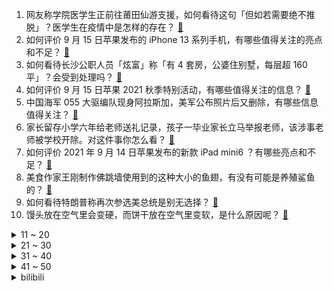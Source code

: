 1. 网友称学院医学生正前往莆田仙游支援，如何看待这句「但如若需要绝不推脱」？医学生在疫情中是怎样的存在？ [:link:](https://www.zhihu.com/question/486510054)
2. 如何评价 9 月 15 日苹果发布的 iPhone 13 系列手机，有哪些值得关注的亮点和不足？ [:link:](https://www.zhihu.com/question/486895718)
3. 如何看待长沙公职人员「炫富」称「有 4 套房，公婆住别墅，每层超 160 平」？会受到处理吗？ [:link:](https://www.zhihu.com/question/486840444)
4. 如何评价 9 月 15 日苹果 2021 秋季特别活动，有哪些值得关注的信息？ [:link:](https://www.zhihu.com/question/486888479)
5. 中国海军 055 大驱编队现身阿拉斯加，美军公布照片后又删除，有哪些信息值得关注？ [:link:](https://www.zhihu.com/question/486797502)
6. 家长留存小学六年给老师送礼记录，孩子一毕业家长立马举报老师，该涉事老师被学校开除。对这件事你怎么看？ [:link:](https://www.zhihu.com/question/422639907)
7. 如何评价 2021 年 9 月 14 日苹果发布的新款 iPad mini6 ？有哪些亮点和不足？ [:link:](https://www.zhihu.com/question/486894115)
8. 美食作家王刚制作佛跳墙使用到的这种大小的鱼翅，有没有可能是养殖鲨鱼的？ [:link:](https://www.zhihu.com/question/486304876)
9. 如何看待特朗普称再次参选美总统是别无选择？ [:link:](https://www.zhihu.com/question/486709764)
10. 馒头放在空气里会变硬，而饼干放在空气里变软，是什么原因呢？ [:link:](https://www.zhihu.com/question/486031576)
<details>
<summary>11 ~ 20</summary>

11. 《知否》大娘子是低嫁，为什么在盛家还是一点地位都没有？ [:link:](https://www.zhihu.com/question/482811827)
12. 你们后悔读博了吗? [:link:](https://www.zhihu.com/question/482665249)
13. 《水浒传》中有很多夸张的吃喝描写，个个食量惊人，作者为何要这样写？ [:link:](https://www.zhihu.com/question/475683828)
14. 苹果新品全家桶上市，哪些让你心动？十三「香」吗？ [:link:](https://www.zhihu.com/question/486838048)
15. 去大领导家，怎么谈提拔? [:link:](https://www.zhihu.com/question/479428054)
16. 如何看待外卖平台要求外卖员注册个体工商户，不注册就不让接单？ [:link:](https://www.zhihu.com/question/486027492)
17. 河北平山县领导短信回复群众「滚 」，官方回应误以为是电信诈骗，如何看待该事？事件还暴露出了哪些问题？ [:link:](https://www.zhihu.com/question/486597517)
18. 美军 30 日宣布已完成从阿富汗撤出任务，你如何评价美国这长达 20 年的阿富汗战争？ [:link:](https://www.zhihu.com/question/483680609)
19. 有没有那种虐心追妻火葬场的文？ [:link:](https://www.zhihu.com/question/462705408)
20. 有哪些非常有意境，脱去尘气的诗句？ [:link:](https://www.zhihu.com/question/480210958)
</details>
<details>
<summary>21 ~ 30</summary>

21. 一级造价师有多难考？ [:link:](https://www.zhihu.com/question/408061696)
22. 如何扩大自己的认知边界，只看书真的有吗？ [:link:](https://www.zhihu.com/question/481197994)
23. 秋天国内最适合去哪旅游？ [:link:](https://www.zhihu.com/question/485070138)
24. 碎片化时代，有哪些高效的学习方法？ [:link:](https://www.zhihu.com/question/301990435)
25. 同样讲小孩，为什么英国《哈利波特》可以风靡世界，而中国《哪吒》只能供国人自嗨？ [:link:](https://www.zhihu.com/question/483204852)
26. 雅思考了很多次是什么体验？ [:link:](https://www.zhihu.com/question/52668748)
27. 武汉枪杀律师凶手身份曝光「曾是多家企业的老板」，所持枪支是一把自制土铳，他将承担哪些法律责任？ [:link:](https://www.zhihu.com/question/486774706)
28. 为什么王者荣耀小学生禁赛后我就一直连跪？ [:link:](https://www.zhihu.com/question/485393907)
29. 「灿都」基本不登陆上海，为什么魔都遇到台风总有「结界」？ [:link:](https://www.zhihu.com/question/486724318)
30. 如何看待重庆一居民楼上飞下棒球棒砸中孕妇却无人承认，孕妇应如何进行维权？责任应如何划分？ [:link:](https://www.zhihu.com/question/486467424)
</details>
<details>
<summary>31 ~ 40</summary>

31. 福建累计报告本土阳性感染者 139 例，其中确诊病例 120 例，本次疫情发展态势如何？ [:link:](https://www.zhihu.com/question/486806163)
32. 未来 10 年，特斯拉 (Tesla Motors) 将对宝马、奔驰、奥迪几个汽车品牌产生什么冲击？ [:link:](https://www.zhihu.com/question/22589402)
33. 如何看待樊振东呼吁球迷保持分寸感，不希望被跟拍？为什么球迷追星方式逐渐「饭圈化」？ [:link:](https://www.zhihu.com/question/486721994)
34. 如何看待应届生一口气拿到 8 个offer，称「除了头部大厂，其他 offer 都是来凑数的」？ [:link:](https://www.zhihu.com/question/485754716)
35. 如何看待男子三次找同事借钱共 2.4 万， 事后只还六千且拒不还完？你碰到过欠钱不还的事吗？如何解决？ [:link:](https://www.zhihu.com/question/486506303)
36. 《鬼灭之刃》炭治郎活不过 25 岁还和香奈乎结婚生子是不是很自私？ [:link:](https://www.zhihu.com/question/441946476)
37. iPhone 11 用户换 iPhone 13，划得来吗？ [:link:](https://www.zhihu.com/question/485577649)
38. 刹车失灵后，撞墙和撞树哪个比较安全？ [:link:](https://www.zhihu.com/question/464289197)
39. 为什么很多人说《斗罗大陆》有前世记忆和技艺的唐三，是对整个世界不公的开挂？ [:link:](https://www.zhihu.com/question/481678455)
40. 如果给你 1 亿，但要在只有你一个人的图书馆里呆上 1 年，你愿意吗？ [:link:](https://www.zhihu.com/question/486589089)
</details>
<details>
<summary>41 ~ 50</summary>

41. 如何看待华为轮值董事长称「6G 将在 2030 年左右投向市场」？你看好 6G 吗？ [:link:](https://www.zhihu.com/question/486202450)
42. RNG对于广大玩家或是LPL赛区意味着什么? [:link:](https://www.zhihu.com/question/486503005)
43. 什么时候，突然发现自己的女朋友有点傻？ [:link:](https://www.zhihu.com/question/37050565)
44. 把“让军人成为全社会尊崇的职业”落到实处，你有什么建议？ [:link:](https://www.zhihu.com/question/447582569)
45. 有没有一针见血很飒的文案推荐？ [:link:](https://www.zhihu.com/question/481471072)
46. 上了大学之后，你明白了什么? [:link:](https://www.zhihu.com/question/341919197)
47. 如何评价温子仁执导的恐怖电影《致命感应》？ [:link:](https://www.zhihu.com/question/483924502)
48. 22 考研大纲发布，有哪些变化？如何解读？对各科复习有什么影响？ [:link:](https://www.zhihu.com/question/486715168)
49. 怎样解决英语的连读吞音等问题？ [:link:](https://www.zhihu.com/question/35857073)
50. 适合学生的平价泥膜有哪些？ [:link:](https://www.zhihu.com/question/477938937)
</details><details>
<summary>bilibili</summary>

1. 《丑到不想起标题》 [:link:](//www.bilibili.com/video/BV12v411w7ZQ)
2. （这也能解说？！）史上最燃的弹珠大赛【第六弹】激烈缠斗！热血厮杀！重回巅峰？！ [:link:](//www.bilibili.com/video/BV1Wv411w7fA)
3. 告诉男朋友，我全身都是假的…会发生什么？ [:link:](//www.bilibili.com/video/BV13Q4y1r7Z5)
4. 史上最离谱随机挑战！居然随机到去小潮院长蹭饭...【第三期】 [:link:](//www.bilibili.com/video/BV1q34y1Q7Pu)
5. 花了20000元就做了这个，你说值不值？ [:link:](//www.bilibili.com/video/BV1sb4y127z9)
6. 社 交 废 物 2 [:link:](//www.bilibili.com/video/BV1sv411w73P)
7. 【李玉刚自投稿】《赤伶》2021交响乐版官方MV发布～ [:link:](//www.bilibili.com/video/BV17Q4y1y7kt)
8. 印度人均偷电？我国逆风翻盘！开局丐配，开挂的中国电网有多牛逼？【硬核央企】【牛顿】 [:link:](//www.bilibili.com/video/BV1AU4y1N7WS)
9. 兵哥哥：我将用35秒能夺走你的“卧槽”！ [:link:](//www.bilibili.com/video/BV1SU4y1P7A5)
10. 洗几百个锅、切五百斤土豆、掉进粪坑，卧底记者有多惨？ [:link:](//www.bilibili.com/video/BV1U34y1Q7nz)
<details>
<summary>11 ~ 20</summary>

11. 上海第一网红自助餐一绪寿喜烧，人均200+的日料火锅，以假乱真、食材回收 [:link:](//www.bilibili.com/video/BV1Rg411F7FX)
12. C4炸弹之天神审判！【C4快乐阴人流#23】 [:link:](//www.bilibili.com/video/BV1jQ4y1r7vh)
13. 独家秘制蒜蓉酱教程来了，整一盘蒜蓉海鲜大咖，太顶了 [:link:](//www.bilibili.com/video/BV1Cq4y1N7zE)
14. 【罗翔】“学姐好”事件反思，从权力聊到法治与平等-直播回放 [:link:](//www.bilibili.com/video/BV1Kq4y1f7W5)
15. 屏幕有后坐 打枪更快乐 [:link:](//www.bilibili.com/video/BV18v411w7X4)
16. “看我视频的孩子，长大后，他们是不是会比我们这一代更好呢？”【破圈相对论Ep02】 [:link:](//www.bilibili.com/video/BV1rQ4y1y7x1)
17. 重生之南辰王妃 | 任嘉伦 白鹿 [:link:](//www.bilibili.com/video/BV1JP4y1Y7qs)
18. 【STN快报第六季1】今年最大游戏厂商竟然漫威！？ [:link:](//www.bilibili.com/video/BV1sP4y1Y7aN)
19. 将近100个蛋，帅小伙终于做出了流心蛋包饭，太好吃了！ [:link:](//www.bilibili.com/video/BV1oh411H7iN)
20. 在游戏中比拼运动项目！ [:link:](//www.bilibili.com/video/BV1Ag41157Cn)
</details>
<details>
<summary>21 ~ 30</summary>

21. 【医学博士】如何治疗鼻炎？I 让鼻炎患者，重获新生的方法 [:link:](//www.bilibili.com/video/BV1iM4y1G7MM)
22. 20秒让鼻子通气 [:link:](//www.bilibili.com/video/BV1wU4y1N7Qo)
23. 【时代少年团】《朱雀》MV 舞蹈版 [:link:](//www.bilibili.com/video/BV1K44y1h7GA)
24. 20岁，不要去西藏！！！ [:link:](//www.bilibili.com/video/BV1KU4y1N7dC)
25. “再 给 我 两 分 钟” [:link:](//www.bilibili.com/video/BV1uf4y1P7aN)
26. 好丽友你尽管双标，爷自己做！ [:link:](//www.bilibili.com/video/BV1eq4y1N7is)
27. 为了小羊不受狗狗的欺负。给小羊做了一对不锈钢畸角 [:link:](//www.bilibili.com/video/BV1U44y1t7iB)
28. 【这谁？！😨】⚠️这 不 是 我 认 识 的 嘉 然⚠️【SOLOxDUMB DUMB mix版】 [:link:](//www.bilibili.com/video/BV1mU4y1P7y6)
29. 【“合唱国家队”疯狂整活，超燃《黑猫警长》致敬童年】射雕、吸猫、口技、说唱、小品……要素过多，请刷屏 [:link:](//www.bilibili.com/video/BV1Fg41157Pi)
30. 【原神】见证历史！提瓦特首位60级玩家 [:link:](//www.bilibili.com/video/BV1Bq4y1N7ko)
</details>
<details>
<summary>31 ~ 40</summary>

31. 课 后 请 勿 对 对 子 3.0 ！！！【第二季】 [:link:](//www.bilibili.com/video/BV1jA411F7uQ)
32. 价值10万元大抽奖来啦！极客湾200万粉丝福利... [:link:](//www.bilibili.com/video/BV1XU4y1P7sD)
33. 耗时五天“佛跳墙”终于大功告成，金锅一开四伯感叹这辈子值了 [:link:](//www.bilibili.com/video/BV1634y1Q7Wr)
34. 〖手工耿〗车载上瘾刑具 [:link:](//www.bilibili.com/video/BV1964y1h7rj)
35. 说 唱 正 规 军 [:link:](//www.bilibili.com/video/BV1Eq4y1N7Fp)
36. 华为鸿蒙系统一镜到底主题 原神·雷电将军《无想一刀》 [:link:](//www.bilibili.com/video/BV1Gv411w7h3)
37. 雷神也想要变得可爱！！ [:link:](//www.bilibili.com/video/BV1Th411p72j)
38. 但凡有20树脂，我也不至于在桌子上玩原神 [:link:](//www.bilibili.com/video/BV1tQ4y1y7Jn)
39. 我们这桌游都这么玩的 [:link:](//www.bilibili.com/video/BV1Xf4y1J79n)
40. 【布料/4k全屏】105千伏白色雷电降临 [:link:](//www.bilibili.com/video/BV1pf4y1P7Va)
</details>
<details>
<summary>41 ~ 50</summary>

41. 一次开箱十款军粮罐头，满满全是肉太实在，是食肉爱好者的天堂 [:link:](//www.bilibili.com/video/BV1wg411c7HD)
42. 记录下给自己剪的头发 [:link:](//www.bilibili.com/video/BV1tP4y1Y7az)
43. 我的世界，但是你被「困在主世界」！！ [:link:](//www.bilibili.com/video/BV15f4y1P72m)
44. 【教程】如何半小时制作一首《踏山河》这样的低质量网络神曲 [:link:](//www.bilibili.com/video/BV1Xq4y1N7Bk)
45. 【童年测试】只听广告台词你能知道是什么广告吗？（第二期） [:link:](//www.bilibili.com/video/BV1n34y1Q7Pc)
46. 爱，冰冰和机器人 [:link:](//www.bilibili.com/video/BV1kM4y1G7Cq)
47. 把粉丝写的小说拍成视频3.0 [:link:](//www.bilibili.com/video/BV1Gb4y127u9)
48. 民间小伙原创自制 《永劫无间》真人版武侠短片超燃花絮 [:link:](//www.bilibili.com/video/BV15A411F7iZ)
49. 中国选手不知道自己夺冠，自责拍脑门，反应很可爱 [:link:](//www.bilibili.com/video/BV1mQ4y167Q2)
50. 中国整治娱乐圈乱象后，韩国人竟然怒了…… [:link:](//www.bilibili.com/video/BV11v411w7qa)
</details>
<details>
<summary>51 ~ 60</summary>

51. 【原神】16秒保姆级白嫖40原石 [:link:](//www.bilibili.com/video/BV1U34y1Q7fn)
52. 再穿一次看看好了！（无营养 慎点 [:link:](//www.bilibili.com/video/BV1Dq4y1Z7Zg)
53. 高位截瘫的我 在原神世界里自由奔跑和飞翔 [:link:](//www.bilibili.com/video/BV1uP4y1Y7qe)
54. 中国中产阶级排队1小时买一只美式烤鸡的背后…… [:link:](//www.bilibili.com/video/BV1h64y1h7nG)
55. 【丞相司徒】给我一首歌的时间 [:link:](//www.bilibili.com/video/BV11q4y1N79Y)
56. 《 抄 💰 点 播 》 [:link:](//www.bilibili.com/video/BV1Bv411w7xA)
57. 遊生夢死 (Yuseiboushi)  - Eve MV [:link:](//www.bilibili.com/video/BV1Th411p7jY)
58. 【王一博】上头！！帅战battle王一博叶音locking神同步，炸到头皮发麻 [:link:](//www.bilibili.com/video/BV1M44y1h7EF)
59. 成都“最破”老火锅，无敌千层肚当面吃，23元一盘吃到停不下来，续盘续到老板笑眯完 [:link:](//www.bilibili.com/video/BV1Lv411w78V)
60. 【含剧透】雷电将军哪有这么可爱？ [:link:](//www.bilibili.com/video/BV1344y1h7hF)
</details>
<details>
<summary>61 ~ 70</summary>

61. 二 战 导 火 索 [:link:](//www.bilibili.com/video/BV1EL4y1a7Gk)
62. 911 二十周年，美国变了吗？中国呢？ [:link:](//www.bilibili.com/video/BV1jv411w7H9)
63. 背水一战！极限挑战！为了戒烟不择手段！没有退路可言！ [:link:](//www.bilibili.com/video/BV1C44y1t7vi)
64. 懒人是如何熨衣服的（一猩期#6） [:link:](//www.bilibili.com/video/BV1Yb4y127Lw)
65. 【路温】解说一些“场面壮阔”的电影 [:link:](//www.bilibili.com/video/BV11L411t7dJ)
66. 登顶Steam评分榜第一名，这款游戏把“可玩性”做到了极致【这才叫游戏#10】 [:link:](//www.bilibili.com/video/BV1LP4y1Y7PH)
67. 王老菊教你开车 [:link:](//www.bilibili.com/video/BV1Xq4y1Z7ss)
68. 那些绝美的中国传统文化Apps [:link:](//www.bilibili.com/video/BV1NL4y1a7Zt)
69. 【刘宇】国风美少年戏腔开口脆 深情演唱情字难——非常传奇助力花丝镶嵌 [:link:](//www.bilibili.com/video/BV1vP4y1Y7tM)
70. 没钱有审美，只用12万能把房子装修成啥样？ [:link:](//www.bilibili.com/video/BV1NU4y1N73s)
</details>
<details>
<summary>71 ~ 80</summary>

71. 当你手持铁镐就会「输掉比赛」!! [:link:](//www.bilibili.com/video/BV1yf4y1J7xv)
72. 从搞笑开始，到泪目为止 [:link:](//www.bilibili.com/video/BV1LL411x7vp)
73. “再闯”美国生物实验室！“病毒狂人”竟是预言家？｜溯源美国 [:link:](//www.bilibili.com/video/BV1rq4y1N7zV)
74. 社交超牛逼症！ [:link:](//www.bilibili.com/video/BV1EL4y1a76G)
75. 我到美国教书，才知道他们其实是这样看我们中国人的 [:link:](//www.bilibili.com/video/BV1iL411t7G5)
76. 《笔战一哥2》 [:link:](//www.bilibili.com/video/BV1mM4y1G7S6)
77. 钓鱼穷三年是有道理的 [:link:](//www.bilibili.com/video/BV16q4y1Z7c5)
78. 内娱新晋金发病娇门面了这是 [:link:](//www.bilibili.com/video/BV1Y64y1h7DJ)
79. 【基德】很想忍住不骂人，但蛊术实在是烂到骨子里了…… [:link:](//www.bilibili.com/video/BV1cL4y1a7N7)
80. 【暴力拆解】2200块碳板跑鞋锯开是什么样？所谓「黑科技」值得买吗？ [:link:](//www.bilibili.com/video/BV1j44y1h7Ef)
</details>
<details>
<summary>81 ~ 90</summary>

81. 天 然 美 女 [:link:](//www.bilibili.com/video/BV1ZM4y1G7iY)
82. 《色孽》上——6.11传播淫秽物品牟利案抓捕纪实！ [:link:](//www.bilibili.com/video/BV1gL4y1a7Fs)
83. 《可露希尔的秘密档案》11话：来宿舍休息一下吧 [:link:](//www.bilibili.com/video/BV1E3411q7nU)
84. 准备倒霉吧 [:link:](//www.bilibili.com/video/BV13f4y1P713)
85. 蹲马桶发现亲姐夫的小秘密！提起裤子就跑，《绝命毒师》第五季P3 [:link:](//www.bilibili.com/video/BV1HP4y1Y73Y)
86. 华农兄弟：摘点稔子，做稔子月饼，顺便看一下小羊崽 [:link:](//www.bilibili.com/video/BV1W64y1h7LC)
87. 投诉民警被上门拷走女子发声：法院判对方违法，一年多无人道歉 [:link:](//www.bilibili.com/video/BV1Qg411F7gN)
88. 【原神】60级达成，全角色毕业满好感，只要你不失去崇高，世界的大门就会为你展开 [:link:](//www.bilibili.com/video/BV1bQ4y1y7SZ)
89. 看完这个视频，让女生满脑子都是你 [:link:](//www.bilibili.com/video/BV12v411w7VG)
90. 【卡祖笛】stay……强化版 [:link:](//www.bilibili.com/video/BV1GL411x7PQ)
</details>
<details>
<summary>91 ~ 100</summary>

91. 他花2年时间，收集384种中国颜色，国人很自豪：美炸了！ [:link:](//www.bilibili.com/video/BV1C34y1Q7yA)
92. 梅开二度！梁非凡再当汉奸！还压刘醒一头？9.3分港剧巅峰《义海豪情》P9 [:link:](//www.bilibili.com/video/BV1kg411F71Z)
93. 骗美女同事团建爬山，居然是为了做这件事情？！ [:link:](//www.bilibili.com/video/BV1mM4y1G722)
94. 周深为什么写不出歌？竟是这个原因！ [:link:](//www.bilibili.com/video/BV1TL4y1a7pQ)
95. 救了上千只猫的我，居然被一只高楼蓝白调戏了！ [:link:](//www.bilibili.com/video/BV1oU4y1P7Ex)
96. 一张蕾姆卡牌竟然价值10W日元？！天国地狱超级抽卡！ [:link:](//www.bilibili.com/video/BV1wq4y1f7Lv)
97. 新学期..被熊孩子忽悠穿奥特曼去接他放学.结果居然是整蛊我！ [:link:](//www.bilibili.com/video/BV1FL4y1a7Cn)
98. 【INTO1赞多 × ？？？】大家好，我来B站啦！今天的嘉宾是INTO1刘宇~ [:link:](//www.bilibili.com/video/BV163411q7s3)
99. 你只在乎你自己！！ [:link:](//www.bilibili.com/video/BV1tb4y127fv)
100. 有的人只要见过一次，就是一辈子 [:link:](//www.bilibili.com/video/BV1TP4y1Y7VF)
</details></details>